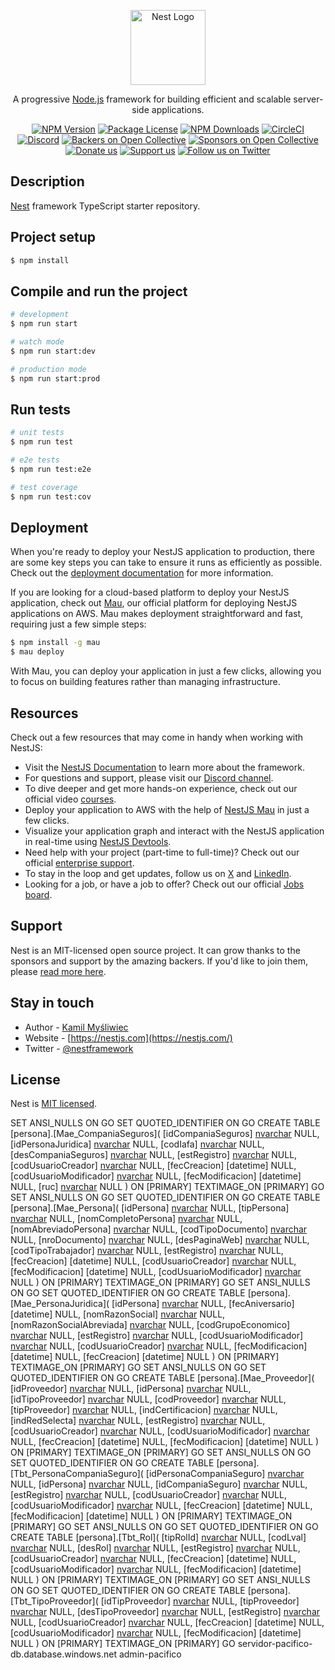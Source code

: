 <p align="center">
  <a href="http://nestjs.com/" target="blank"><img src="https://nestjs.com/img/logo-small.svg" width="120" alt="Nest Logo" /></a>
</p>

[circleci-image]: https://img.shields.io/circleci/build/github/nestjs/nest/master?token=abc123def456
[circleci-url]: https://circleci.com/gh/nestjs/nest

  <p align="center">A progressive <a href="http://nodejs.org" target="_blank">Node.js</a> framework for building efficient and scalable server-side applications.</p>
    <p align="center">
<a href="https://www.npmjs.com/~nestjscore" target="_blank"><img src="https://img.shields.io/npm/v/@nestjs/core.svg" alt="NPM Version" /></a>
<a href="https://www.npmjs.com/~nestjscore" target="_blank"><img src="https://img.shields.io/npm/l/@nestjs/core.svg" alt="Package License" /></a>
<a href="https://www.npmjs.com/~nestjscore" target="_blank"><img src="https://img.shields.io/npm/dm/@nestjs/common.svg" alt="NPM Downloads" /></a>
<a href="https://circleci.com/gh/nestjs/nest" target="_blank"><img src="https://img.shields.io/circleci/build/github/nestjs/nest/master" alt="CircleCI" /></a>
<a href="https://discord.gg/G7Qnnhy" target="_blank"><img src="https://img.shields.io/badge/discord-online-brightgreen.svg" alt="Discord"/></a>
<a href="https://opencollective.com/nest#backer" target="_blank"><img src="https://opencollective.com/nest/backers/badge.svg" alt="Backers on Open Collective" /></a>
<a href="https://opencollective.com/nest#sponsor" target="_blank"><img src="https://opencollective.com/nest/sponsors/badge.svg" alt="Sponsors on Open Collective" /></a>
  <a href="https://paypal.me/kamilmysliwiec" target="_blank"><img src="https://img.shields.io/badge/Donate-PayPal-ff3f59.svg" alt="Donate us"/></a>
    <a href="https://opencollective.com/nest#sponsor"  target="_blank"><img src="https://img.shields.io/badge/Support%20us-Open%20Collective-41B883.svg" alt="Support us"></a>
  <a href="https://twitter.com/nestframework" target="_blank"><img src="https://img.shields.io/twitter/follow/nestframework.svg?style=social&label=Follow" alt="Follow us on Twitter"></a>
</p>
  <!--[![Backers on Open Collective](https://opencollective.com/nest/backers/badge.svg)](https://opencollective.com/nest#backer)
  [![Sponsors on Open Collective](https://opencollective.com/nest/sponsors/badge.svg)](https://opencollective.com/nest#sponsor)-->

## Description

[Nest](https://github.com/nestjs/nest) framework TypeScript starter repository.

## Project setup

```bash
$ npm install
```

## Compile and run the project

```bash
# development
$ npm run start

# watch mode
$ npm run start:dev

# production mode
$ npm run start:prod
```

## Run tests

```bash
# unit tests
$ npm run test

# e2e tests
$ npm run test:e2e

# test coverage
$ npm run test:cov
```

## Deployment

When you're ready to deploy your NestJS application to production, there are some key steps you can take to ensure it runs as efficiently as possible. Check out the [deployment documentation](https://docs.nestjs.com/deployment) for more information.

If you are looking for a cloud-based platform to deploy your NestJS application, check out [Mau](https://mau.nestjs.com), our official platform for deploying NestJS applications on AWS. Mau makes deployment straightforward and fast, requiring just a few simple steps:

```bash
$ npm install -g mau
$ mau deploy
```

With Mau, you can deploy your application in just a few clicks, allowing you to focus on building features rather than managing infrastructure.

## Resources

Check out a few resources that may come in handy when working with NestJS:

- Visit the [NestJS Documentation](https://docs.nestjs.com) to learn more about the framework.
- For questions and support, please visit our [Discord channel](https://discord.gg/G7Qnnhy).
- To dive deeper and get more hands-on experience, check out our official video [courses](https://courses.nestjs.com/).
- Deploy your application to AWS with the help of [NestJS Mau](https://mau.nestjs.com) in just a few clicks.
- Visualize your application graph and interact with the NestJS application in real-time using [NestJS Devtools](https://devtools.nestjs.com).
- Need help with your project (part-time to full-time)? Check out our official [enterprise support](https://enterprise.nestjs.com).
- To stay in the loop and get updates, follow us on [X](https://x.com/nestframework) and [LinkedIn](https://linkedin.com/company/nestjs).
- Looking for a job, or have a job to offer? Check out our official [Jobs board](https://jobs.nestjs.com).

## Support

Nest is an MIT-licensed open source project. It can grow thanks to the sponsors and support by the amazing backers. If you'd like to join them, please [read more here](https://docs.nestjs.com/support).

## Stay in touch

- Author - [Kamil Myśliwiec](https://twitter.com/kammysliwiec)
- Website - [https://nestjs.com](https://nestjs.com/)
- Twitter - [@nestframework](https://twitter.com/nestframework)

## License

Nest is [MIT licensed](https://github.com/nestjs/nest/blob/master/LICENSE).


SET ANSI_NULLS ON
GO
SET QUOTED_IDENTIFIER ON
GO
CREATE TABLE [persona].[Mae_CompaniaSeguros](
	[idCompaniaSeguros] [nvarchar](max) NULL,
	[idPersonaJuridica] [nvarchar](max) NULL,
	[codIafa] [nvarchar](max) NULL,
	[desCompaniaSeguros] [nvarchar](max) NULL,
	[estRegistro] [nvarchar](max) NULL,
	[codUsuarioCreador] [nvarchar](max) NULL,
	[fecCreacion] [datetime] NULL,
	[codUsuarioModificador] [nvarchar](max) NULL,
	[fecModificacion] [datetime] NULL,
	[ruc] [nvarchar](max) NULL
) ON [PRIMARY] TEXTIMAGE_ON [PRIMARY]
GO
SET ANSI_NULLS ON
GO
SET QUOTED_IDENTIFIER ON
GO
CREATE TABLE [persona].[Mae_Persona](
	[idPersona] [nvarchar](max) NULL,
	[tipPersona] [nvarchar](max) NULL,
	[nomCompletoPersona] [nvarchar](max) NULL,
	[nomAbreviadoPersona] [nvarchar](max) NULL,
	[codTipoDocumento] [nvarchar](max) NULL,
	[nroDocumento] [nvarchar](max) NULL,
	[desPaginaWeb] [nvarchar](max) NULL,
	[codTipoTrabajador] [nvarchar](max) NULL,
	[estRegistro] [nvarchar](max) NULL,
	[fecCreacion] [datetime] NULL,
	[codUsuarioCreador] [nvarchar](max) NULL,
	[fecModificacion] [datetime] NULL,
	[codUsuarioModificador] [nvarchar](max) NULL
) ON [PRIMARY] TEXTIMAGE_ON [PRIMARY]
GO
SET ANSI_NULLS ON
GO
SET QUOTED_IDENTIFIER ON
GO
CREATE TABLE [persona].[Mae_PersonaJuridica](
	[idPersona] [nvarchar](max) NULL,
	[fecAniversario] [datetime] NULL,
	[nomRazonSocial] [nvarchar](max) NULL,
	[nomRazonSocialAbreviada] [nvarchar](max) NULL,
	[codGrupoEconomico] [nvarchar](max) NULL,
	[estRegistro] [nvarchar](max) NULL,
	[codUsuarioModificador] [nvarchar](max) NULL,
	[codUsuarioCreador] [nvarchar](max) NULL,
	[fecModificacion] [datetime] NULL,
	[fecCreacion] [datetime] NULL
) ON [PRIMARY] TEXTIMAGE_ON [PRIMARY]
GO
SET ANSI_NULLS ON
GO
SET QUOTED_IDENTIFIER ON
GO
CREATE TABLE [persona].[Mae_Proveedor](
	[idProveedor] [nvarchar](max) NULL,
	[idPersona] [nvarchar](max) NULL,
	[idTipoProveedor] [nvarchar](max) NULL,
	[codProveedor] [nvarchar](max) NULL,
	[tipProveedor] [nvarchar](max) NULL,
	[indCertificacion] [nvarchar](max) NULL,
	[indRedSelecta] [nvarchar](max) NULL,
	[estRegistro] [nvarchar](max) NULL,
	[codUsuarioCreador] [nvarchar](max) NULL,
	[codUsuarioModificador] [nvarchar](max) NULL,
	[fecCreacion] [datetime] NULL,
	[fecModificacion] [datetime] NULL
) ON [PRIMARY] TEXTIMAGE_ON [PRIMARY]
GO
SET ANSI_NULLS ON
GO
SET QUOTED_IDENTIFIER ON
GO
CREATE TABLE [persona].[Tbt_PersonaCompaniaSeguro](
	[idPersonaCompaniaSeguro] [nvarchar](max) NULL,
	[idPersona] [nvarchar](max) NULL,
	[idCompaniaSeguro] [nvarchar](max) NULL,
	[estRegistro] [nvarchar](max) NULL,
	[codUsuarioCreador] [nvarchar](max) NULL,
	[codUsuarioModificador] [nvarchar](max) NULL,
	[fecCreacion] [datetime] NULL,
	[fecModificacion] [datetime] NULL
) ON [PRIMARY] TEXTIMAGE_ON [PRIMARY]
GO
SET ANSI_NULLS ON
GO
SET QUOTED_IDENTIFIER ON
GO
CREATE TABLE [persona].[Tbt_Rol](
	[tipRolId] [nvarchar](max) NULL,
	[codLval] [nvarchar](max) NULL,
	[desRol] [nvarchar](max) NULL,
	[estRegistro] [nvarchar](max) NULL,
	[codUsuarioCreador] [nvarchar](max) NULL,
	[fecCreacion] [datetime] NULL,
	[codUsuarioModificador] [nvarchar](max) NULL,
	[fecModificacion] [datetime] NULL
) ON [PRIMARY] TEXTIMAGE_ON [PRIMARY]
GO
SET ANSI_NULLS ON
GO
SET QUOTED_IDENTIFIER ON
GO
CREATE TABLE [persona].[Tbt_TipoProveedor](
	[idTipProveedor] [nvarchar](max) NULL,
	[tipProveedor] [nvarchar](max) NULL,
	[desTipoProveedor] [nvarchar](max) NULL,
	[estRegistro] [nvarchar](max) NULL,
	[codUsuarioCreador] [nvarchar](max) NULL,
	[fecCreacion] [datetime] NULL,
	[codUsuarioModificador] [nvarchar](max) NULL,
	[fecModificacion] [datetime] NULL
) ON [PRIMARY] TEXTIMAGE_ON [PRIMARY]
GO
servidor-pacifico-db.database.windows.net admin-pacifico
